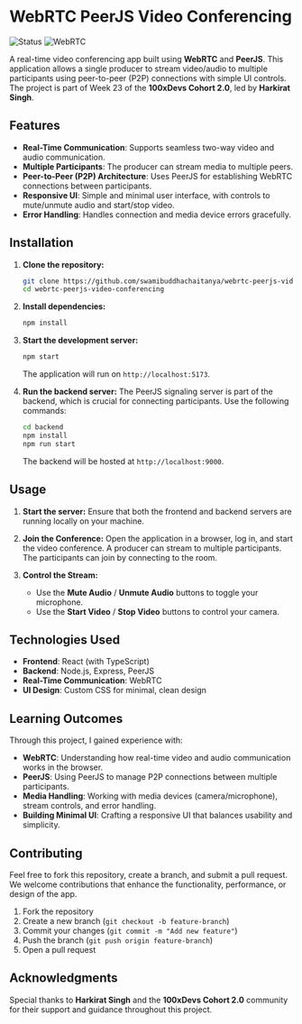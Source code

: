 
# WebRTC PeerJS Video Conferencing

![Status](https://img.shields.io/badge/status-active-brightgreen)
![WebRTC](https://img.shields.io/badge/WebRTC-enabled-blue)

A real-time video conferencing app built using **WebRTC** and **PeerJS**. This application allows a single producer to stream video/audio to multiple participants using peer-to-peer (P2P) connections with simple UI controls. The project is part of Week 23 of the **100xDevs Cohort 2.0**, led by **Harkirat Singh**.

## Features
- **Real-Time Communication**: Supports seamless two-way video and audio communication.
- **Multiple Participants**: The producer can stream media to multiple peers.
- **Peer-to-Peer (P2P) Architecture**: Uses PeerJS for establishing WebRTC connections between participants.
- **Responsive UI**: Simple and minimal user interface, with controls to mute/unmute audio and start/stop video.
- **Error Handling**: Handles connection and media device errors gracefully.

## Installation

1. **Clone the repository:**
   ```bash
   git clone https://github.com/swamibuddhachaitanya/webrtc-peerjs-video-conferencing.git
   cd webrtc-peerjs-video-conferencing
   ```

2. **Install dependencies:**
   ```bash
   npm install
   ```

3. **Start the development server:**
   ```bash
   npm start
   ```

   The application will run on `http://localhost:5173`.

4. **Run the backend server:**
   The PeerJS signaling server is part of the backend, which is crucial for connecting participants. Use the following commands:

   ```bash
   cd backend
   npm install
   npm run start
   ```

   The backend will be hosted at `http://localhost:9000`.

## Usage

1. **Start the server:**
   Ensure that both the frontend and backend servers are running locally on your machine.

2. **Join the Conference:**
   Open the application in a browser, log in, and start the video conference. A producer can stream to multiple participants. The participants can join by connecting to the room.

3. **Control the Stream:**
   - Use the **Mute Audio** / **Unmute Audio** buttons to toggle your microphone.
   - Use the **Start Video** / **Stop Video** buttons to control your camera.

## Technologies Used

- **Frontend**: React (with TypeScript)
- **Backend**: Node.js, Express, PeerJS
- **Real-Time Communication**: WebRTC
- **UI Design**: Custom CSS for minimal, clean design

## Learning Outcomes

Through this project, I gained experience with:
- **WebRTC**: Understanding how real-time video and audio communication works in the browser.
- **PeerJS**: Using PeerJS to manage P2P connections between multiple participants.
- **Media Handling**: Working with media devices (camera/microphone), stream controls, and error handling.
- **Building Minimal UI**: Crafting a responsive UI that balances usability and simplicity.

## Contributing

Feel free to fork this repository, create a branch, and submit a pull request. We welcome contributions that enhance the functionality, performance, or design of the app.

1. Fork the repository
2. Create a new branch (`git checkout -b feature-branch`)
3. Commit your changes (`git commit -m "Add new feature"`)
4. Push the branch (`git push origin feature-branch`)
5. Open a pull request

## Acknowledgments

Special thanks to **Harkirat Singh** and the **100xDevs Cohort 2.0** community for their support and guidance throughout this project.
